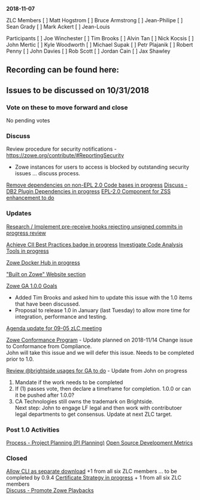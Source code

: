 __2018-11-07__

ZLC Members
[ ] Matt Hogstrom
[ ] Bruce Armstrong
[ ] Jean-Philipe
[ ] Sean Grady
[ ] Mark Ackert
[ ] Jean-Louis

Participants
[ ] Joe Winchester
[ ] Tim Brooks
[ ] Alvin Tan
[ ] Nick Kocsis
[ ] John Mertic
[ ] Kyle Woodworth
[ ] Michael Supak
[ ] Petr Plajanik
[ ] Robert Penny
[ ] John Davies
[ ] Rob Scott
[ ] Jordan Cain
[ ] Jax Shawley

## Recording can be found here:


## Issues to be discussed on 10/31/2018

### Vote on these to move forward and close
No pending votes

### Discuss
Review procedure for security notifications  - https://zowe.org/contribute/#ReportingSecurity
- Zowe instances for users to access is blocked by outstanding security issues ... discuss process.

[Remove dependencies on non-EPL 2.0 Code bases in progress](https://github.com/zowe/zlc/issues/17)
[Discuss - DB2 Plugin Dependencies in progress](https://github.com/zowe/zlc/issues/48)
[EPL-2.0 Component for ZSS enhancement to do](https://github.com/zowe/zlc/issues/26)

### Updates
[Research / Implement pre-receive hooks rejecting unsigned commits in progress review](https://github.com/zowe/zlc/issues/47)

[Achieve CII Best Practices badge in progress](https://github.com/zowe/zlc/issues/38)
[Investigate Code Analysis Tools in progress](https://github.com/zowe/zlc/issues/46)

[Zowe Docker Hub in progress](https://github.com/zowe/zlc/issues/45)

["Built on Zowe" Website section](https://github.com/zowe/zlc/issues/41)

[Zowe GA 1.0.0 Goals](https://github.com/zowe/zlc/issues/37)
 - Added Tim Brooks and asked him to update this issue with the 1.0 items that have been discussed.
 - Proposal to release 1.0 in January (last Tuesday) to allow more time for integration, performance and testing.

[Agenda update for 09-05 zLC meeting](https://github.com/zowe/zlc/issues/18)

[Zowe Conformance Program](https://github.com/zowe/zlc/issues/52)  - Update planned on 2018-11/14
Change issue to Conformance from Compliance.  
John will take this issue and we will defer this issue.  Needs to be completed prior to 1.0.

[Review @brightside usages for GA to do](https://github.com/zowe/zlc/issues/28) - Update from John on progress 
  1.  Mandate if the work needs to be completed
  2.  If (1) passes vote, then declare a timeframe for completion. 1.0.0 or can it be pushed after 1.0.0?
  3.  CA Technologies still owns the trademark on Brightside.  
  Next step: John to engage LF legal and then work with contributoer legal departments to get consensus.  Update at next ZLC target.

### Post 1.0 Activities
[Process - Project Planning (PI Planning)](https://github.com/zowe/zlc/issues/40)
[Open Source Development Metrics](https://github.com/zowe/zlc/issues/3)

### Closed 
[Allow CLI as separate download](https://github.com/zowe/zlc/issues/54)  +1 from all six ZLC members ... to be completed by 0.9.4
[Certificate Strategy in progress](https://github.com/zowe/zlc/issues/27) + 1 from all six ZLC members  
[Discuss - Promote Zowe Playbacks](https://github.com/zowe/zlc/issues/49)

